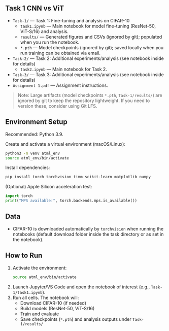 ## Task 1 CNN vs ViT
- `Task-1/` — Task 1: Fine-tuning and analysis on CIFAR-10
  - `task1.ipynb` — Main notebook for model fine-tuning (ResNet-50, ViT-S/16) and analysis.
  - `results/` — Generated figures and CSVs (ignored by git); populated when you run the notebook.
  - `*.pth` — Model checkpoints (ignored by git); saved locally when you run training can be obtained via email.
- `Task-2/` — Task 2: Additional experiments/analysis (see notebook inside for details)
  - `task2.ipynb` — Main notebook for Task 2.
- `Task-3/` — Task 3: Additional experiments/analysis (see notebook inside for details)
- `Assignment 1.pdf` — Assignment instructions.

> Note: Large artifacts (model checkpoints `*.pth`, `Task-1/results/`) are ignored by git to keep the repository lightweight. If you need to version these, consider using Git LFS.

## Environment Setup

Recommended: Python 3.9.

Create and activate a virtual environment (macOS/Linux):

```bash
python3 -m venv atml_env
source atml_env/bin/activate
```

Install dependencies:

```bash
pip install torch torchvision timm scikit-learn matplotlib numpy
```

(Optional) Apple Silicon acceleration test:

```python
import torch
print("MPS available:", torch.backends.mps.is_available())
```

## Data

- CIFAR-10 is downloaded automatically by `torchvision` when running the notebooks (default download folder inside the task directory or as set in the notebook).

## How to Run

1. Activate the environment:
   ```bash
   source atml_env/bin/activate
   ```
2. Launch Jupyter/VS Code and open the notebook of interest (e.g., `Task-1/task1.ipynb`).
3. Run all cells. The notebook will:
   - Download CIFAR-10 (if needed)
   - Build models (ResNet-50, ViT-S/16)
   - Train and evaluate
   - Save checkpoints (`*.pth`) and analysis outputs under `Task-1/results/`
